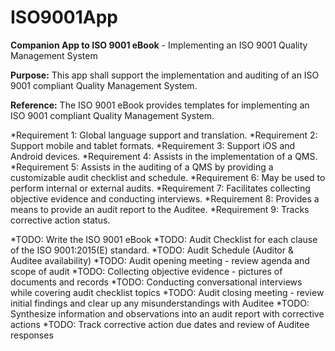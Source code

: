 # ISO9001App
**Companion App to ISO 9001 eBook** - Implementing an ISO 9001 Quality Management System

**Purpose:** This app shall support the implementation and auditing of an ISO 9001 compliant Quality Management System.

**Reference:** The ISO 9001 eBook provides templates for implementing an ISO 9001 compliant Quality Management System.

*Requirement 1: Global language support and translation.
*Requirement 2: Support mobile and tablet formats.
*Requirement 3: Support iOS and Android devices.
*Requirement 4: Assists in the implementation of a QMS.
*Requirement 5: Assists in the auditing of a QMS by providing a customizable audit checklist and schedule.
*Requirement 6: May be used to perform internal or external audits.
*Requirement 7: Facilitates collecting objective evidence and conducting interviews.
*Requirement 8: Provides a means to provide an audit report to the Auditee.
*Requirement 9: Tracks corrective action status.

*TODO: Write the ISO 9001 eBook
*TODO: Audit Checklist for each clause of the ISO 9001:2015(E) standard.
*TODO: Audit Schedule (Auditor & Auditee availability)
*TODO: Audit opening meeting - review agenda and scope of audit
*TODO: Collecting objective evidence - pictures of documents and records
*TODO: Conducting conversational interviews while covering audit checklist topics
*TODO: Audit closing meeting - review initial findings and clear up any misunderstandings with Auditee
*TODO: Synthesize information and observations into an audit report with corrective actions
*TODO: Track corrective action due dates and review of Auditee responses

